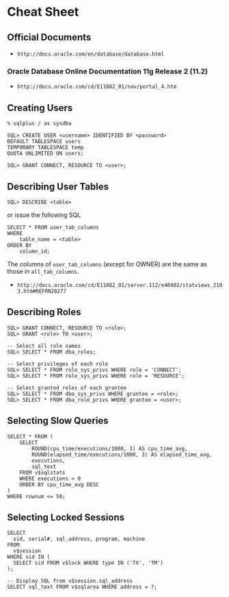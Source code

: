 # Cheat Sheet

## Official Documents

* `http://docs.oracle.com/en/database/database.html`

### Oracle Database Online Documentation 11g Release 2 (11.2)

* `http://docs.oracle.com/cd/E11882_01/nav/portal_4.htm`

## Creating Users

    % sqlplus / as sysdba

    SQL> CREATE USER <username> IDENTIFIED BY <password>
    DEFAULT TABLESPACE users
    TEMPORARY TABLESPACE temp
    QUOTA UNLIMITED ON users;

    SQL> GRANT CONNECT, RESOURCE TO <user>;

## Describing User Tables

    SQL> DESCRIBE <table>

or issue the following SQL

    SELECT * FROM user_tab_columns
    WHERE
        table_name = <table>
    ORDER BY
        column_id;

The columns of `user_tab_columns` (except for OWNER) are the same as those in `all_tab_columns`.

* `http://docs.oracle.com/cd/E11882_01/server.112/e40402/statviews_2103.htm#REFRN20277`

## Describing Roles

    SQL> GRANT CONNECT, RESOURCE TO <role>;
    SQL> GRANT <role> TO <user>;

    -- Select all role names
    SQL> SELECT * FROM dba_roles;

    -- Select privileges of each role
    SQL> SELECT * FROM role_sys_privs WHERE role = 'CONNECT';
    SQL> SELECT * FROM role_sys_privs WHERE role = 'RESOURCE';

    -- Select granted roles of each grantee
    SQL> SELECT * FROM dba_sys_privs WHERE grantee = <role>;
    SQL> SELECT * FROM dba_role_privs WHERE grantee = <user>;

## Selecting Slow Queries

    SELECT * FROM (
        SELECT
            ROUND(cpu_time/executions/1000, 3) AS cpu_time_avg,
            ROUND(elapsed_time/executions/1000, 3) AS elapsed_time_avg,
            executions,
            sql_text
        FROM v$sqlstats
        WHERE executions > 0
        ORDER BY cpu_time_avg DESC
    )
    WHERE rownum <= 50;

## Selecting Locked Sessions

    SELECT
      sid, serial#, sql_address, program, machine
    FROM
      v$session
    WHERE sid IN (
      SELECT sid FROM v$lock WHERE type IN ('TX', 'TM')
    );

    -- Display SQL from v$session.sql_address
    SELECT sql_text FROM v$sqlarea WHERE address = ?;
